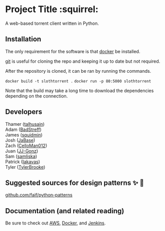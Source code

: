 # Project Title :squirrel:
A web-based torrent client written in Python.

Installation
---
The only requirement for the software is that [docker](https://docs.docker.com/engine/installation/) be installed.

[git](https://git-scm.com/downloads) is useful for cloning the repo and keeping it up to date but not required.

After the repository is cloned, it can be ran by running the commands.

`docker build -t slothtorrent .`
`docker run -p 80:5000 slothtorrent`

Note that the build may take a long time to download the dependencies depending on the connection.

Developers
---
Thamer ([talhusain](https://www.github.com/talhusain)) <br>
Adam ([BadStreff](https://www.github.com/BadStreff)) <br>
James ([squidmin](https://www.github.com/squidmin)) <br>
Josh ([JaBase](https://www.github.com/JaBase)) <br>
Zach ([CelloMan012](https://www.github.com/CelloMan012)) <br>
Juan ([JJ-Gonz](https://www.github.com/JJ-Gonz)) <br>
Sam ([samliska](https://www.github.com/samliska)) <br>
Patrick ([Iakavas](https://www.github.com/Iakavas)) <br>
Tyler ([TylerBrooke](https://github.com/TylerBrooke))


Suggested sources for design patterns :sparkles: :eyes:
---
[github.com/faif/python-patterns](https://github.com/faif/python-patterns)

Documentation (and related reading)
---
Be sure to check out [AWS](https://aws.amazon.com/training/?nc2=h_l2_tr), [Docker](https://docs.docker.com/engine/understanding-docker/), and [Jenkins](https://jenkins.io/doc/).
